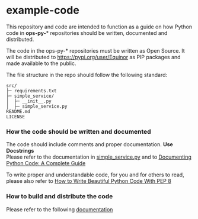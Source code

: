 # example-code

This repository and code are intended to function as a guide on how Python code in **ops-py-*** repositories should be written, documented and distributed.   

The code in the ops-py-* repositories must be written as Open Source. It will be distributed to https://pypi.org/user/Equinor as PIP packages and made available to the public.  

The file structure in the repo should follow the following standard:   
```
src/
├─ requirements.txt
├─ simple_service/
│  ├─ __init__.py
│  ├─ simple_service.py
README.md
LICENSE
```

### How the code should be written and documented
The code should include comments and proper documentation. **Use Docstrings**   
Please refer to the documentation in [simple_service.py](src%2Fsimple_service%2Fsimple_service.py)
and to [Documenting Python Code: A Complete Guide](https://realpython.com/documenting-python-code)

To write proper and understandable code, for you and for others to read, please also refer to [How to Write Beautiful Python Code With PEP 8](https://realpython.com/python-pep8/)

### How to build and distribute the code
Please refer to the following [documentation](https://github.com/equinor/ops-py/blob/main/docs/python_contribute.md)
